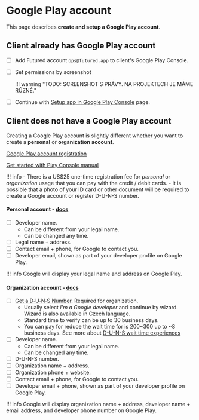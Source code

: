 # Google Play account

This page describes **create and setup a Google Play account**.

## Client already has Google Play account
- [ ] Add Futured account `ops@futured.app` to client's Google Play Console.
- [ ] Set permissions by screenshot

    !!! warning "TODO: SCREENSHOT S PRÁVY. NA PROJEKTECH JE MÁME RŮZNÉ."

- [ ] Continue with [Setup app in Google Play Console](./10_google_play_app.md) page.

## Client does not have a Google Play account
Creating a Google Play account is slightly different whether you want to create a **personal** or **organization account**.

[Google Play account registration](https://play.google.com/console/signup) 

[Get started with Play Console manual](https://support.google.com/googleplay/android-developer/answer/6112435)

!!! info
    - There is a US$25 one-time registration fee for *personal* or *organization* usage that you can pay with the credit / debit cards.
    - It is possible that a photo of your ID card or other document will be required to create a Google account or register D-U-N-S number.

#### Personal account - [docs](https://support.google.com/googleplay/android-developer/answer/13628312)
- [ ] Developer name. 
    - Can be different from your legal name.
    - Can be changed any time.
- [ ] Legal name + address.
- [ ] Contact email + phone, for Google to contact you.
- [ ] Developer email, shown as part of your developer profile on Google Play.

!!! info
    Google will display your legal name and address on Google Play.

#### Organization account - [docs](https://support.google.com/googleplay/android-developer/answer/13628312)
- [ ] [Get a D‑U‑N‑S Number](https://www.dnb.com/en-us/smb/duns/get-a-duns.html). Required for organization.
    - Usually select *I'm a Google developer* and continue by wizard. Wizard is also available in Czech language.
    - Standard time to verify can be up to 30 business days.
    - You can pay for reduce the wait time for is $200-$300 up to ~8 business days. See more about [D-U-N-S wait time experiences](https://www.reddit.com/r/smallbusiness/comments/1124z4t/dun_and_bradstreet_number_wait_time/)
- [ ] Developer name.
    - Can be different from your legal name.
    - Can be changed any time.
- [ ] D-U-N-S number.
- [ ] Organization name + address.
- [ ] Organization phone + website.
- [ ] Contact email + phone, for Google to contact you.
- [ ] Developer email + phone, shown as part of your developer profile on Google Play.

!!! info
    Google will display organization name + address, developer name + email address, and developer phone number on Google Play.
